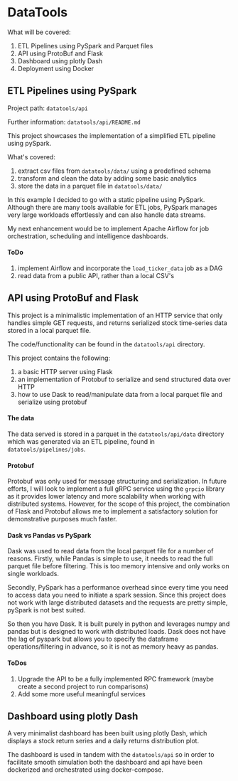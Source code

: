 # DataTools
What will be covered:
1. ETL Pipelines using PySpark and Parquet files
2. API using ProtoBuf and Flask
3. Dashboard using plotly Dash
4. Deployment using Docker

## ETL Pipelines using PySpark
Project path: `datatools/api`

Further information: `datatools/api/README.md`

This project showcases the implementation of a simplified ETL pipeline using pySpark.

What's covered:
1. extract csv files from `datatools/data/` using a predefined schema
2. transform and clean the data by adding some basic analytics
3. store the data in a parquet file in `datatools/data/`

In this example I decided to go with a static pipeline using PySpark. Although there are many tools available for
ETL jobs, PySpark manages very large workloads effortlessly and can also handle data streams.

My next enhancement would be to implement Apache Airflow for job orchestration, scheduling and intelligence dashboards.

#### ToDo
1. implement Airflow and incorporate the `load_ticker_data` job as a DAG
2. read data from a public API, rather than a local CSV's


## API using ProtoBuf and Flask
This project is a minimalistic implementation of an HTTP service that only handles simple GET requests, 
and returns serialized stock time-series data stored in a local parquet file. 

The code/functionality can be found in the `datatools/api` directory.

This project contains the following:
1. a basic HTTP server using Flask
2. an implementation of Protobuf to serialize and send structured data over HTTP 
3. how to use Dask to read/manipulate data from a local parquet file and serialize using protobuf

#### The data
The data served is stored in a parquet in the `datatools/api/data` directory which 
was generated via an ETL pipeline, found in `datatools/pipelines/jobs`.

#### Protobuf
Protobuf was only used for message structuring and serialization. In future efforts, 
I will look to implement a full gRPC service using the `grpcio` library as it provides lower 
latency and more scalability when working with distributed systems. 
However, for the scope of this project, the combination of Flask and Protobuf allows me to implement a satisfactory 
solution for demonstrative purposes much faster.

#### Dask vs Pandas vs PySpark
Dask was used to read data from the local parquet file for a number of reasons. Firstly, while Pandas is simple to use, 
it needs to read the full parquet file before filtering. This is too memory intensive and only works on single workloads. 

Secondly, PySpark has a performance overhead since every time you need to access data you need to initiate a spark session.
Since this project does not work with large distributed datasets and the requests are pretty simple, pySpark is not best suited.

So then you have Dask. It is built purely in python and leverages numpy and pandas but is designed to work with distributed
loads. Dask does not have the lag of pyspark but allows you to specify the dataframe operations/filtering in advance,
so it is not as memory heavy as pandas. 

#### ToDos
1. Upgrade the API to be a fully implemented RPC framework (maybe create a second project to run comparisons)
2. Add some more useful meaningful services 

## Dashboard using plotly Dash
A very minimalist dashboard has been built using plotly Dash, which displays a stock return series and
a daily returns distribution plot.

The dashboard is used in tandem with the `datatools/api` so in order to facilitate smooth simulation
both the dashboard and api have been dockerized and orchestrated using docker-compose.
